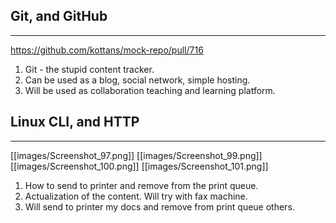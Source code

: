 ## Git, and GitHub
---

https://github.com/kottans/mock-repo/pull/716

1. Git - the stupid content tracker.
2. Can be used as a blog, social network, simple hosting.
3. Will be used as collaboration teaching and learning platform.


## Linux CLI, and HTTP
---

[[images/Screenshot_97.png]]
[[images/Screenshot_99.png]]
[[images/Screenshot_100.png]]
[[images/Screenshot_101.png]]

1. How to send to printer and remove from the print queue.
2. Actualization of the content. Will try with fax machine.
3. Will send to printer my docs and remove from print queue others.

